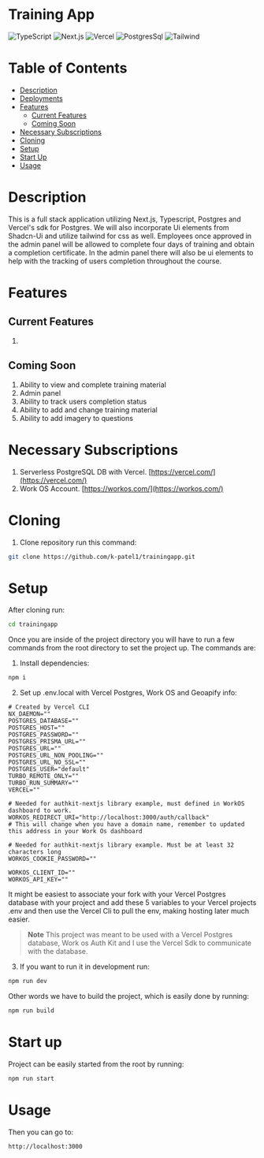# Training App

<img alt="TypeScript" src="https://ziadoua.github.io/m3-Markdown-Badges/badges/TypeScript/typescript2.svg"/>  <img alt="Next.js" src="https://ziadoua.github.io/m3-Markdown-Badges/badges/NextJS/nextjs2.svg"/> <img alt="Vercel" src="https://ziadoua.github.io/m3-Markdown-Badges/badges/Vercel/vercel2.svg"/> <img alt="PostgresSql" src="https://ziadoua.github.io/m3-Markdown-Badges/badges/PostgreSQL/postgresql1.svg"/> <img alt="Tailwind" src="https://ziadoua.github.io/m3-Markdown-Badges/badges/TailwindCSS/tailwindcss2.svg"/>

# Table of Contents
- [Description](#Description)
- [Deployments](#Deployments)
- [Features](#Features)
  - [Current Features](#Current-Features) 
  - [Coming Soon](#Coming-Soon) 
- [Necessary Subscriptions](#Necessary-Subscriptions)
- [Cloning](#Cloning)
- [Setup](#Setup)
- [Start Up](#Start-Up)
- [Usage](#Usage)

# Description
This is a full stack application utilizing Next.js, Typescript, Postgres and Vercel's sdk for Postgres. We will also incorporate Ui elements from Shadcn-Ui and utilize tailwind for css as well. Employees once approved in the admin panel will be allowed to complete four days of training and obtain a completion certificate. In the admin panel there will also be ui elements to help with the tracking of users completion throughout the course.

# Features
## Current Features
1. 

## Coming Soon
1. Ability to view and complete training material
2. Admin panel
3. Ability to track users completion status
4. Ability to add and change training material
5. Ability to add imagery to questions

# Necessary Subscriptions
1. Serverless PostgreSQL DB with Vercel. [https://vercel.com/](https://vercel.com/)
2. Work OS Account. [https://workos.com/](https://workos.com/)

# Cloning
1. Clone repository run this command: 
```bash
git clone https://github.com/k-patel1/trainingapp.git
```

# Setup
After cloning run: 
```Bash
cd trainingapp
```

Once you are inside of the project directory you will have to run a few commands from the root directory to set the project up.
The commands are:
1. Install dependencies:
```Bash
npm i
```

2. Set up .env.local with Vercel Postgres, Work OS and Geoapify info:
```env
# Created by Vercel CLI
NX_DAEMON=""
POSTGRES_DATABASE=""
POSTGRES_HOST=""
POSTGRES_PASSWORD=""
POSTGRES_PRISMA_URL=""
POSTGRES_URL=""
POSTGRES_URL_NON_POOLING=""
POSTGRES_URL_NO_SSL=""
POSTGRES_USER="default"
TURBO_REMOTE_ONLY=""
TURBO_RUN_SUMMARY=""
VERCEL=""

# Needed for authkit-nextjs library example, must defined in WorkOS dashboard to work.
WORKOS_REDIRECT_URI="http://localhost:3000/auth/callback"
# This will change when you have a domain name, remember to updated this address in your Work Os dashboard

# Needed for authkit-nextjs library example. Must be at least 32 characters long
WORKOS_COOKIE_PASSWORD=""

WORKOS_CLIENT_ID=""
WORKOS_API_KEY=""

```

It might be easiest to associate your fork with your Vercel Postgres database with your project and add these 5 variables to your Vercel projects .env and then use the Vercel Cli to pull the env, making hosting later much easier.

> **Note**
> This project was meant to be used with a Vercel Postgres database, Work os Auth Kit and I use the Vercel Sdk to communicate with the database.

3. If you want to run it in development run:
```Bash
npm run dev
```

Other words we have to build the project, which is easily done by running:
```Bash
npm run build
```

# Start up
Project can be easily started from the root by running:
```Bash
npm run start
```

# Usage
Then you can go to:
```Bash
http://localhost:3000
```



